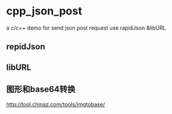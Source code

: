 # cpp_json_post
a c/c++ demo for  send json post request use rapidJson &libURL



## repidJson

## libURL




## 图形和base64转换
http://tool.chinaz.com/tools/imgtobase/


